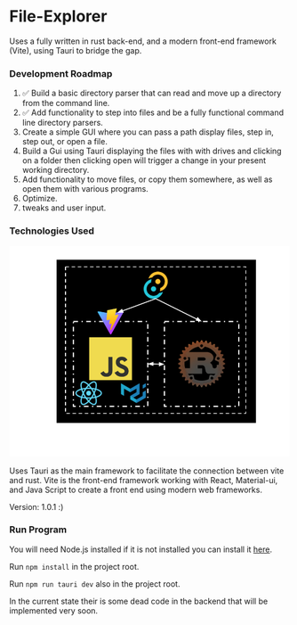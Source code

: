 # File-Explorer

Uses a fully written in rust back-end, and a modern front-end framework (Vite), using Tauri to bridge the gap.

### Development Roadmap
<ol>
    <li> ✅ Build a basic directory parser that can read and move up a directory from the command line.
    <li> ✅ Add functionality to step into files and be a fully functional command line directory parsers.
    <li> Create a simple GUI where you can pass a path display files, step in, step out, or open a file.
    <li> Build a Gui using Tauri displaying the files with with drives and clicking on a folder then clicking open will trigger a change in your present working directory.
    <li> Add functionality to move files, or copy them somewhere, as well as open them with various programs.
    <li> Optimize.
    <li> tweaks and user input.
</ol>

### Technologies Used
![Technologies](./demos/Technologies.png)

Uses Tauri as the main framework to facilitate the connection between vite and rust. Vite is the front-end
framework working with React, Material-ui, and Java Script to create a front end using modern web frameworks.

Version: 1.0.1 :)

<!-- ## Current State of project:

![First Version](demos/1CommandLineDemo.gif) -->

### Run Program
You will need Node.js installed if it is not installed you can install it [here](https://nodejs.org/en/download/package-manager).

Run `npm install` in the project root.

Run `npm run tauri dev` also in the project root.
<!-- ✅ -->

In the current state their is some dead code in the backend that will be implemented very soon.